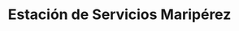 ---
title: "Estación de Servicios Maripérez"
url: /caracas/estacion-de-servicios-mariperez/
shop: Lebensmittel
---